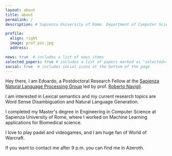 ```yaml
---
layout: about
title: about
permalink: /
description: # Sapienza University of Rome. Department of Computer Science

profile:
  align: right
  image: prof_pic.jpg
  address: 

news: true  # includes a list of news items
selected_papers: true # includes a list of papers marked as "selected={true}"
social: true  # includes social icons at the bottom of the page
---
```


Hey there, I am Edoardo, a Postdoctoral Research Fellow at the [Sapienza Natural Language Processing Group](http://nlp.uniroma1.it/) led by prof. [Roberto Navigli](http://wwwusers.di.uniroma1.it/~navigli/).

I am interested in Lexical semantics and my current research topics are Word Sense Disambiguation and Natural Language Generation.

I completed my Master's degree in Engineering in Computer Science at Sapienza University of Rome, where I worked on Machine Learning applications for Biomedical science.

I love to play padel and videogames, and I am huge fan of World of Warcraft.

If you want to contact me after 9 p.m. you can find me in Azeroth.
